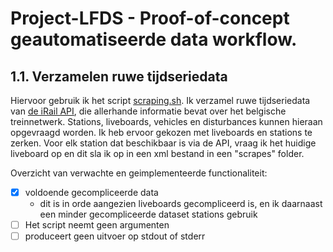 # Project-LFDS - Proof-of-concept geautomatiseerde data workflow.

## 1.1. Verzamelen ruwe tijdseriedata

Hiervoor gebruik ik het script [scraping.sh](scripts/scraping.sh). Ik verzamel ruwe tijdseriedata van [de iRail API](https://docs.irail.be/#top), die allerhande informatie bevat over het belgische treinnetwerk. Stations, liveboards, vehicles en disturbances kunnen hieraan opgevraagd worden. Ik heb ervoor gekozen met liveboards en stations te zerken. Voor elk station dat beschikbaar is via de API, vraag ik het huidige liveboard op en dit sla ik op in een xml bestand in een "scrapes" folder.

Overzicht van verwachte en geimplementeerde functionaliteit:
- [x] voldoende gecompliceerde data
  - dit is in orde aangezien liveboards gecompliceerd is, en ik daarnaast een minder gecompliceerde dataset stations gebruik
- [ ] Het script neemt geen argumenten
- [ ] produceert geen uitvoer op stdout of stderr 